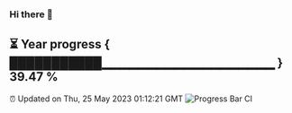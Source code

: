 ### Hi there 👋
⏳ Year progress { ███████████▁▁▁▁▁▁▁▁▁▁▁▁▁▁▁▁▁▁▁ } 39.47 %
---
⏰ Updated on Thu, 25 May 2023 01:12:21 GMT
![Progress Bar CI](https://github.com/liununu/liununu/workflows/Progress%20Bar%20CI/badge.svg)

